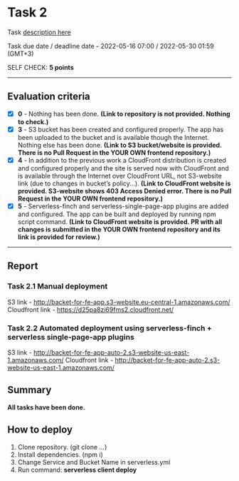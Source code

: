 # __Task 2__

Task [description here](https://github.com/EPAM-JS-Competency-center/cloud-development-course-initial/blob/main/2_serving_spa/task.md)

Task due date / deadline date - 2022-05-16 07:00 / 2022-05-30 01:59 (GMT+3)

SELF CHECK: __5 points__

-----------
## __Evaluation criteria__

- [x] **0** - Nothing has been done. __(Link to repository is not provided. Nothing to check.)__
- [x] **3** - S3 bucket has been created and configured properly. The app has been uploaded to the bucket and is available though the Internet. Nothing else has been done. __(Link to S3 bucket/website is provided. There is no Pull Request in the YOUR OWN frontend repository.)__
- [x] **4** - In addition to the previous work a CloudFront distribution is created and configured properly and the site is served now with CloudFront and is available through the Internet over CloudFront URL, not S3-website link (due to changes in bucket’s policy...). __(Link to CloudFront website is provided. S3-website shows 403 Access Denied error. There is no Pull Request in the YOUR OWN frontend repository.)__
- [x] **5** - Serverless-finch and serverless-single-page-app plugins are added and configured. The app can be built and deployed by running npm script command. __(Link to CloudFront website is provided. PR with all changes is submitted in the YOUR OWN frontend repository and its link is provided for review.)__
------------
## __Report__

### __Task 2.1 Manual deployment__

S3 link - http://backet-for-fe-app.s3-website.eu-central-1.amazonaws.com/
Cloudfront link - https://d25pa8zi69fms2.cloudfront.net/

### __Task 2.2 Automated deployment using serverless-finch + serverless single-page-app plugins__

S3 link - http://backet-for-fe-app-auto-2.s3-website-us-east-1.amazonaws.com/
Cloudfront link - http://backet-for-fe-app-auto-2.s3-website-us-east-1.amazonaws.com/

## __Summary__

__All tasks have been done.__

## __How to deploy__

1. Clone repository. (git clone ...)
2. Install dependencies. (npm i)
3. Change Service and Bucket Name in serverless.yml
4. Run command: __serverless client deploy__